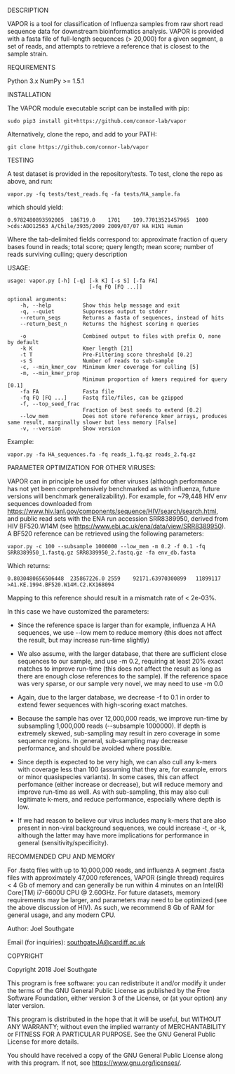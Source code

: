 DESCRIPTION

VAPOR is a tool for classification of Influenza samples from raw short read sequence data for downstream bioinformatics analysis. VAPOR is provided with a fasta file of full-length sequences (> 20,000) for a given segment, a set of reads, and attempts to retrieve a reference that is closest to the sample strain.

REQUIREMENTS

Python 3.x
NumPy >= 1.5.1

INSTALLATION

The VAPOR module executable script can be installed with pip:

    sudo pip3 install git+https://github.com/connor-lab/vapor

Alternatively, clone the repo, and add to your PATH:

    git clone https://github.com/connor-lab/vapor

TESTING

A test dataset is provided in the repository/tests. To test, clone the repo as above, and run:

    vapor.py -fq tests/test_reads.fq -fa tests/HA_sample.fa

which should yield:

    0.9782480893592005  186719.0    1701    109.77013521457965  1000    >cds:ADO12563 A/Chile/3935/2009 2009/07/07 HA H1N1 Human

Where the tab-delimited fields correspond to: approximate fraction of query bases found in reads; total score; query length; mean score; number of reads surviving culling; query description

USAGE:

    usage: vapor.py [-h] [-q] [-k K] [-s S] [-fa FA]
                              [-fq FQ [FQ ...]]

    optional arguments:
        -h, --help          Show this help message and exit
        -q, --quiet         Suppresses output to stderr
        --return_seqs       Returns a fasta of sequences, instead of hits       
        --return_best_n     Returns the highest scoring n queries

        -o                  Combined output to files with prefix O, none by default
        -k K                Kmer length [21]
        -t T                Pre-Filtering score threshold [0.2]
        -s S                Number of reads to sub-sample
        -c, --min_kmer_cov  Minimum kmer coverage for culling [5]
        -m, --min_kmer_prop
                            Minimum proportion of kmers required for query [0.1]
        -fa FA              Fasta file
        -fq FQ [FQ ...]     Fastq file/files, can be gzipped
        -f, --top_seed_frac
                            Fraction of best seeds to extend [0.2]
        --low_mem           Does not store reference kmer arrays, produces same result, marginally slower but less memory [False]
        -v, --version       Show version

Example:

    vapor.py -fa HA_sequences.fa -fq reads_1.fq.gz reads_2.fq.gz

PARAMETER OPTIMIZATION FOR OTHER VIRUSES:

VAPOR can in principle be used for other viruses (although performance has not yet been comprehensively benchmarked as with influenza, future versions will benchmark generalizability). For example, for ~79,448 HIV env sequences downloaded from https://www.hiv.lanl.gov/components/sequence/HIV/search/search.html, and public read sets with the ENA run accession SRR8389950, derived from HIV BF520.W14M (see https://www.ebi.ac.uk/ena/data/view/SRR8389950). A BF520 reference can be retrieved using the following parameters:

    vapor.py -c 100 --subsample 1000000 --low_mem -m 0.2 -f 0.1 -fq SRR8389950_1.fastq.gz SRR8389950_2.fastq.gz -fa env_db.fasta

Which returns:

    0.8030480656506448  235867226.0 2559    92171.63970300899   11899117    >A1.KE.1994.BF520.W14M.C2.KX168094

Mapping to this reference should result in a mismatch rate of < 2e-03%.

In this case we have customized the parameters:  

- Since the reference space is larger than for example, influenza A HA sequences, we use --low mem to reduce memory (this does not affect the result, but may increase run-time slightly)  

- We also assume, with the larger database, that there are sufficient close sequences to our sample, and use -m 0.2, requiring at least 20% exact matches to improve run-time (this does not affect the result as long as there are enough close references to the sample). If the reference space was very sparse, or our sample very novel, we may need to use -m 0.0  

- Again, due to the larger database, we decrease -f to 0.1 in order to extend fewer sequences with high-scoring exact matches.  

- Because the sample has over 12,000,000 reads, we improve run-time by subsampling 1,000,000 reads (--subsample 1000000). If depth is extremely skewed, sub-sampling may result in zero coverage in some sequence regions. In general, sub-sampling may decrease performance, and should be avoided where possible.

- Since depth is expected to be very high, we can also cull any k-mers with coverage less than 100 (assuming that they are, for example, errors or minor quasispecies variants). In some cases, this can affect perfomance (either increase or decrease), but will reduce memory and improve run-time as well. As with sub-sampling, this may also cull legitimate k-mers, and reduce performance, especially where depth is low.  

- If we had reason to believe our virus includes many k-mers that are also present in non-viral background sequences, we could increase -t, or -k, although the latter may have more implications for performance in general (sensitivity/specificity).

RECOMMENDED CPU AND MEMORY

For .fastq files with up to 10,000,000 reads, and influenza A segment .fasta files with approximately 47,000 references, VAPOR (single thread) requires < 4 Gb of memory and can generally be run within 4 minutes on an Intel(R) Core(TM) i7-6600U CPU @ 2.60GHz. For future datasets, memory requirements may be larger, and parameters may need to be optimized (see the above discussion of HIV). As such, we recommend 8 Gb of RAM for general usage, and any modern CPU.

Author: Joel Southgate

Email (for inquiries): southgateJA@cardiff.ac.uk

COPYRIGHT

Copyright 2018 Joel Southgate

This program is free software: you can redistribute it and/or modify
it under the terms of the GNU General Public License as published by
the Free Software Foundation, either version 3 of the License, or
(at your option) any later version.

This program is distributed in the hope that it will be useful,
but WITHOUT ANY WARRANTY; without even the implied warranty of
MERCHANTABILITY or FITNESS FOR A PARTICULAR PURPOSE.  See the
GNU General Public License for more details.

You should have received a copy of the GNU General Public License
along with this program.  If not, see <https://www.gnu.org/licenses/>.


